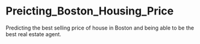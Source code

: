 # Preicting_Boston_Housing_Price
Predicting the best selling price of house in Boston and being able to be the best real estate agent.
